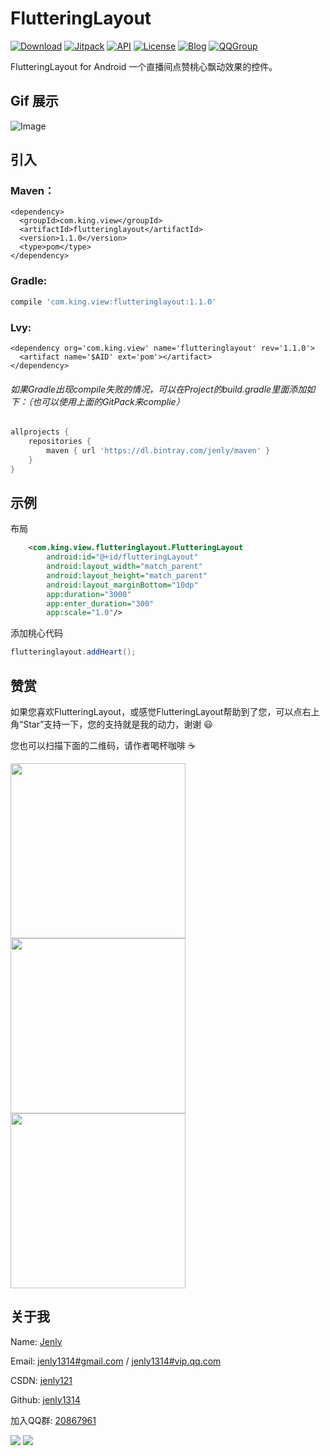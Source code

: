# FlutteringLayout
[![Download](https://img.shields.io/badge/download-App-blue.svg)](https://raw.githubusercontent.com/jenly1314/FlutteringLayout/master/app/app-release.apk)
[![Jitpack](https://jitpack.io/v/jenly1314/FlutteringLayout.svg)](https://jitpack.io/#jenly1314/FlutteringLayout)
[![API](https://img.shields.io/badge/API-15%2B-blue.svg?style=flat)](https://android-arsenal.com/api?level=15)
[![License](https://img.shields.io/badge/license-MIT-blue.svg)](https://opensource.org/licenses/mit-license.php)
[![Blog](https://img.shields.io/badge/blog-Jenly-9933CC.svg)](http://blog.csdn.net/jenly121)
[![QQGroup](https://img.shields.io/badge/QQGroup-20867961-blue.svg)](http://shang.qq.com/wpa/qunwpa?idkey=8fcc6a2f88552ea44b1411582c94fd124f7bb3ec227e2a400dbbfaad3dc2f5ad)

FlutteringLayout for Android 一个直播间点赞桃心飘动效果的控件。

## Gif 展示
![Image](GIF.gif)

## 引入

### Maven：
```maven
<dependency>
  <groupId>com.king.view</groupId>
  <artifactId>flutteringlayout</artifactId>
  <version>1.1.0</version>
  <type>pom</type>
</dependency>
```
### Gradle:
```gradle
compile 'com.king.view:flutteringlayout:1.1.0'
```
### Lvy:
```lvy
<dependency org='com.king.view' name='flutteringlayout' rev='1.1.0'>
  <artifact name='$AID' ext='pom'></artifact>
</dependency>
```
###### 如果Gradle出现compile失败的情况，可以在Project的build.gradle里面添加如下：（也可以使用上面的GitPack来complie）
```gradle
allprojects {
    repositories {
        maven { url 'https://dl.bintray.com/jenly/maven' }
    }
}
```

## 示例

布局
```Xml
    <com.king.view.flutteringlayout.FlutteringLayout
        android:id="@+id/flutteringLayout"
        android:layout_width="match_parent"
        android:layout_height="match_parent"
        android:layout_marginBottom="10dp"
        app:duration="3000"
        app:enter_duration="300"
        app:scale="1.0"/>
```

添加桃心代码
```Java
flutteringlayout.addHeart();
```

## 赞赏
如果您喜欢FlutteringLayout，或感觉FlutteringLayout帮助到了您，可以点右上角“Star”支持一下，您的支持就是我的动力，谢谢 :smiley:<p>
您也可以扫描下面的二维码，请作者喝杯咖啡 :coffee:
    <div>
        <img src="https://jenly1314.github.io/image/pay/wxpay.png" width="280" heght="350">
        <img src="https://jenly1314.github.io/image/pay/alipay.png" width="280" heght="350">
        <img src="https://jenly1314.github.io/image/pay/qqpay.png" width="280" heght="350">
    </div>

## 关于我
   Name: <a title="关于作者" href="https://about.me/jenly1314" target="_blank">Jenly</a>

   Email: <a title="欢迎邮件与我交流" href="mailto:jenly1314@gmail.com" target="_blank">jenly1314#gmail.com</a> / <a title="给我发邮件" href="mailto:jenly1314@vip.qq.com" target="_blank">jenly1314#vip.qq.com</a>

   CSDN: <a title="CSDN博客" href="http://blog.csdn.net/jenly121" target="_blank">jenly121</a>

   Github: <a title="Github开源项目" href="https://github.com/jenly1314" target="_blank">jenly1314</a>

   加入QQ群: <a title="点击加入QQ群" href="http://shang.qq.com/wpa/qunwpa?idkey=8fcc6a2f88552ea44b1411582c94fd124f7bb3ec227e2a400dbbfaad3dc2f5ad" target="_blank">20867961</a>
   <div>
       <img src="https://jenly1314.github.io/image/jenly666.png">
       <img src="https://jenly1314.github.io/image/qqgourp.png">
   </div>

   
   
